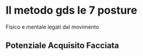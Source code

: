 
# Il metodo gds le 7 posture




Fisico e mentale legati dal movimento

## Potenziale Acquisito Facciata
<!--stackedit_data:
eyJoaXN0b3J5IjpbMTgxNTMxODkyMF19
-->